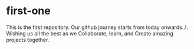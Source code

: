 # first-one
This is the first repository. 
Our github journey starts from today onwards..!. Wishing us all the best as we Collaborate, learn, and Create amazing projects together. 
